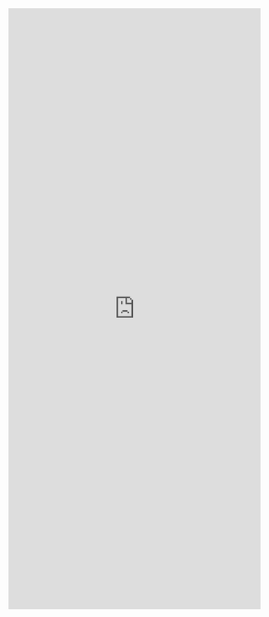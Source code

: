 
<iFrame src="https://drive.google.com/file/d/1Mlrs-LBbCzDpkbSRKaCWGrAdmY2b7OF9/preview" width="100%" height="1200px" name="the-iFrame" frameborder="0"></iFrame><br>
